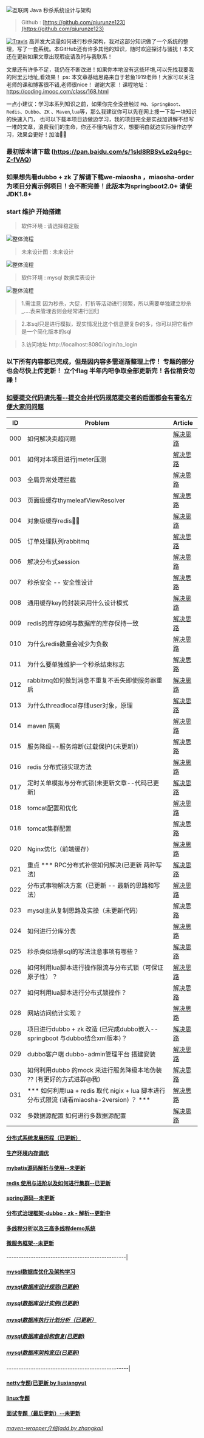 ![互联网 Java 秒杀系统设计与架构](https://raw.githubusercontent.com/qiurunze123/imageall/master/miaoshashejitu.png)

> Github : [https://github.com/qiurunze123](https://github.com/qiurunze123)

[![Travis](https://img.shields.io/badge/language-Java-yellow.svg)](https://github.com/qiurunze123)
高并发大流量如何进行秒杀架构，我对这部分知识做了一个系统的整理，写了一套系统。本GitHub还有许多其他的知识，随时欢迎探讨与骚扰！本文还在更新如果文章出现瑕疵请及时与我联系！

文章还有许多不足，我仍在不断改进！如果你本地没有这些环境,可以先找我要我的阿里云地址,看效果！ ps: 本文章基础思路来自于若鱼1919老师！大家可以关注老师的课和博客很不错,老师很nice！ 谢谢大家 ！课程地址：https://coding.imooc.com/class/168.html

一点小建议：学习本系列知识之前，如果你完全没接触过 `MQ`、`SpringBoot`、`Redis`、`Dubbo`、`ZK` 、`Maven`,`lua`等，那么我建议你可以先在网上搜一下每一块知识的快速入门，
也可以下载本项目边做边学习，我的项目完全是实战加讲解不想写一堆的文章，浪费我们的生命，你还不懂内层含义，想要明白就边实际操作边学习，效果会更好！加油💪💪

### 最初版本请下载 (https://pan.baidu.com/s/1sld8RBSvLe2q4gc-Z-fVAQ)
### 如果想先看dubbo + zk 了解请下载we-miaosha ，miaosha-order  为项目分离示例项目！会不断完善！此版本为springboot2.0+ 请使JDK1.8+
### start 维护 开始搭建 

> 软件环境 : 请选择稳定版 

![整体流程](https://raw.githubusercontent.com/qiurunze123/imageall/master/miaosha.png)

> 未来设计图 : 未来设计

![整体流程](https://raw.githubusercontent.com/qiurunze123/imageall/master/miaoshafuture.png)

> 软件环境 : mysql 数据库表设计

![整体流程](https://raw.githubusercontent.com/qiurunze123/imageall/master/miaoshasql.png)

>1.需注意 因为秒杀，大促，打折等活动进行频繁，所以需要单独建立秒杀_....表来管理否则会经常进行回归

>2.本sql只是进行模拟，现实情况比这个信息要复杂的多，你可以把它看作是一个简化版本的sql

>3.访问地址 http://localhost:8080/login/to_login

###  以下所有内容都已完成，但是因内容多需逐渐整理上传！ 专题的部分也会尽快上传更新！ 立个flag 半年内吧争取全部更新完！各位稍安勿躁！ 

###  [如要提交代码请先看--提交合并代码规范提交者的后面都会有署名方便大家问问题](/docs/code-criterion.md)

| ID | Problem  | Article | 
| --- | ---   | :--- |
| 000 |如何解决卖超问题 | [解决思路](/docs/code-solve.md) |
| 001 |如何对本项目进行jmeter压测 | [解决思路](/docs/jemter-solve.md) |
| 003 |全局异常处理拦截 |[解决思路](/docs/code-solve.md)  |
| 003 |页面级缓存thymeleafViewResolver |[解决思路](/docs/code-solve.md)  |
| 004 |对象级缓存redis🙋🐓 |[解决思路](/docs/code-solve.md)  |
| 005 |订单处理队列rabbitmq |[解决思路](/docs/code-solve.md)  |
| 006 |解决分布式session |[解决思路](/docs/code-solve.md)  |
| 007 |秒杀安全 -- 安全性设计 |[解决思路](/docs/code-solve.md)  |
| 008 |通用缓存key的封装采用什么设计模式 |[解决思路](/docs/code-solve.md)  |
| 009 |redis的库存如何与数据库的库存保持一致 |[解决思路](/docs/code-solve.md)  |
| 010 |为什么redis数量会减少为负数 |[解决思路](/docs/code-solve.md)  |
| 011 |为什么要单独维护一个秒杀结束标志 |[解决思路](/docs/code-solve.md)  |
| 012 |rabbitmq如何做到消息不重复不丢失即使服务器重启 |[解决思路](/docs/code-solve.md)  |
| 013 |为什么threadlocal存储user对象，原理 |[解决思路](/docs/code-solve.md)  |
| 014 |maven 隔离 |[解决思路](/docs/code-solve.md)  |
| 015 |服务降级--服务熔断(过载保护)(未更新)） |[解决思路](/docs/code-solve.md)  |
| 016 |redis 分布式锁实现方法 |[解决思路](/docs/code-solve.md)  |
| 017 |定时关单模拟与分布式锁(未更新文章--代码已更新) |[解决思路](/docs/time-close.md)  |
| 018 |tomcat配置和优化  |[解决思路]((/docs/tomcat-good.md))  |
| 018 |tomcat集群配置 |[解决思路](/docs/tomcat-group.md)  |
| 020 |Nginx优化（前端缓存） |[解决思路](/docs/ngnix-good.md)  |
| 021 |重点  *** RPC分布式补偿如何解决(已更新 两种写法) |[解决思路](/docs/code-rpc.md)   |
| 022 |分布式事物解决方案（已更新 -- 最新的思路和写法） |[解决思路](/docs/code-rpc.md)   |
| 023 |mysql主从复制思路及实操（未更新代码） |[解决思路](/docs/mysql-master-slave.md)   |
| 024 |如何进行分库分表 |[解决思路](/docs/mysql-master-slave.md)   |
| 025 |秒杀类似场景sql的写法注意事项有哪些？|[解决思路](/docs/mysql-master-slave.md)   |
| 026 |如何利用lua脚本进行操作限流与分布式锁（可保证原子性）？|[解决思路](/docs/redis-good.md)   |
| 027 |如何利用lua脚本进行分布式锁操作？|[解决思路](/docs/redis-good.md)   |
| 028 |网站访问统计实现？|[解决思路](/docs/code-solve.md)   |
| 028 |项目进行dubbo + zk 改造 (已完成dubbo嵌入--springboot 与dubbo结合xml版本)？|[解决思路](/docs/code-solve.md)   |
| 029 |dubbo客户端 dubbo-admin管理平台 搭建安装|[解决思路](/docs/dubbo-admin.md)   |
| 030 |如何利用dubbo 的mock 来进行服务降级本地伪装 ?? (有更好的方式进群@我)|[解决思路](/docs/dubbo-zk.md)   |
| 031 |*** 如何利用lua + redis  取代 nigix + lua 脚本进行分布式限流 (请看miaosha-2version) ？ *** |[解决思路](/docs/redis-good.md)   |
| 032 |多数据源配置 如何进行多数据源配置 |[解决思路](/docs/code-solve.md)   |


#### [分布式系统发展历程（已更新）](/docs/fenbushi.md)
#### [生产环境内存调优](/docs/jvm-goods.md)
#### [mybatis源码解析与使用--未更新](/docs/mybatis-code.md)
#### [redis 使用与进阶以及如何进行集群--已更新](/docs/redis-good.md)
#### [spring源码--未更新](/docs/redis-code.md)
#### [分布式治理框架-dubbo - zk - 解析--更新中](/docs/dubbo-zk.md)
#### [多线程分析以及三高多线程demo系统  ](https://github.com/qiurunze123/threadandjuc)
#### [微服务框架--未更新](/docs/redis-code.md)
-------------------------------------------------|
#### [mysql数据库优化及架构学习](/docs/mysql.md)
#####     [mysql数据库设计规范(已更新)](/docs/mysql.md)
#####     [mysql数据库设计实例(已更新)](/docs/mysql-1.md)
#####     [mysql数据库执行计划分析（已更新）](/docs/mysql-2.md)
#####     [mysql数据库备份和恢复(已更新)](/docs/mysql-3.md)
#####     [mysql数据库架构变迁(已更新)](/docs/mysql-3.md)
--------------------------------------------------|
#### [netty专题(已更新 by liuxiangyu)](/docs/netty.md)
#### [linux专题](/docs/linux.md)
#### [面试专题（最后更新）--未更新](/docs/code-solve.md)

###### [maven-wrapper介绍(add by zhangkai)](/docs/maven-wrapper.md)

